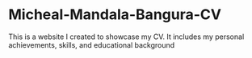 # Micheal-Mandala-Bangura-CV
This is a website I created to showcase my CV. It includes my personal achievements, skills, and educational background
